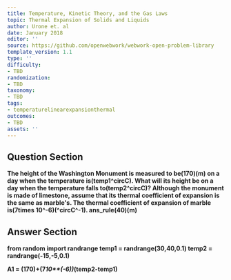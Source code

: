 ```yaml
---
title: Temperature, Kinetic Theory, and the Gas Laws
topic: Thermal Expansion of Solids and Liquids
author: Urone et. al
date: January 2018
editor: ''
source: https://github.com/openwebwork/webwork-open-problem-library
template_version: 1.1
type: ''
difficulty:
- TBD
randomization:
- TBD
taxonomy:
- TBD
tags:
- temperaturelinearexpansionthermal
outcomes:
- TBD
assets: ''
---
```


## Question Section 

<b>
The height of the Washington Monument is measured to be(170)(m) on a day when the temperature is(temp1^circC). What will its height be on a day when the temperature falls to(temp2^circC)? Although the monument is made of limestone, assume that its thermal coefficient of expansion is the same as marble's. The thermal coefficient of expansion of marble is(7times 10^-6)(^circC^-1).
ans_rule(40)(m)



## Answer Section

from random import randrange
temp1 = randrange(30,40,0.1)
temp2 = randrange(-15,-5,0.1)

A1 = (170)+(7*10**(-6))*(temp2-temp1)